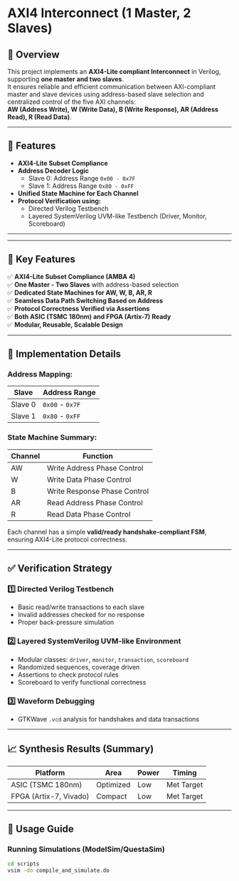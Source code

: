 # AXI4 Interconnect (1 Master, 2 Slaves)

## 📄 Overview
This project implements an **AXI4-Lite compliant Interconnect** in Verilog, supporting **one master and two slaves**.  
It ensures reliable and efficient communication between AXI-compliant master and slave devices using address-based slave selection and centralized control of the five AXI channels:  
**AW (Address Write), W (Write Data), B (Write Response), AR (Address Read), R (Read Data)**.

---

## 🚩 Features
- **AXI4-Lite Subset Compliance**
- **Address Decoder Logic**
  - Slave 0: Address Range `0x00 - 0x7F`
  - Slave 1: Address Range `0x80 - 0xFF`
- **Unified State Machine for Each Channel**
- **Protocol Verification using:**
  - Directed Verilog Testbench
  - Layered SystemVerilog UVM-like Testbench (Driver, Monitor, Scoreboard)

---


---

## 🚩 Key Features

✅ **AXI4-Lite Subset Compliance (AMBA 4)**  
✅ **One Master - Two Slaves** with address-based selection  
✅ **Dedicated State Machines for AW, W, B, AR, R**  
✅ **Seamless Data Path Switching Based on Address**  
✅ **Protocol Correctness Verified via Assertions**  
✅ **Both ASIC (TSMC 180nm) and FPGA (Artix-7) Ready**  
✅ **Modular, Reusable, Scalable Design**

---

## 🔨 Implementation Details

### Address Mapping:
| Slave   | Address Range   |
|---------|-----------------|
| Slave 0 | `0x00` - `0x7F` |
| Slave 1 | `0x80` - `0xFF` |

### State Machine Summary:
| Channel | Function                         |
|---------|----------------------------------|
| AW      | Write Address Phase Control      |
| W       | Write Data Phase Control         |
| B       | Write Response Phase Control     |
| AR      | Read Address Phase Control       |
| R       | Read Data Phase Control          |

Each channel has a simple **valid/ready handshake-compliant FSM**, ensuring AXI4-Lite protocol correctness.

---

## ✅ Verification Strategy

### 1️⃣ Directed Verilog Testbench
- Basic read/write transactions to each slave
- Invalid addresses checked for no response
- Proper back-pressure simulation

### 2️⃣ Layered SystemVerilog UVM-like Environment
- Modular classes: `driver`, `monitor`, `transaction`, `scoreboard`
- Randomized sequences, coverage driven
- Assertions to check protocol rules
- Scoreboard to verify functional correctness

### 3️⃣ Waveform Debugging
- GTKWave `.vcd` analysis for handshakes and data transactions

---

## 📈 Synthesis Results (Summary)

| Platform             | Area      | Power   | Timing      |
|-----------------------|-----------|---------|-------------|
| ASIC (TSMC 180nm)     | Optimized | Low     | Met Target  |
| FPGA (Artix-7, Vivado)| Compact   | Low     | Met Target  |

---

## 🚀 Usage Guide

### Running Simulations (ModelSim/QuestaSim)
```bash
cd scripts
vsim -do compile_and_simulate.do

